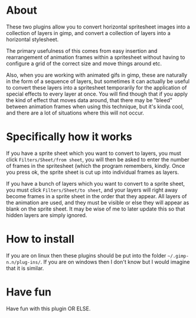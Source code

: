 # About
These two plugins allow you to convert horizontal spritesheet images into a
collection of layers in gimp, and convert a collection of layers into a
horizontal stylesheet.

The primary usefulness of this comes from easy insertion and rearrangement of
animation frames within a spritesheet without having to configure a grid of the
correct size and move things around etc.

Also, when you are working with animated gifs in gimp, these are naturally in
the form of a sequence of layers, but sometimes it can actually be useful to
convert these layers into a spritesheet temporarily for the application of
special effects to every layer at once. You will find though that if you apply
the kind of effect that moves data around, that there may be "bleed" between
animation frames when using this technique, but it's kinda cool, and there are
a lot of situations where this will not occur.

# Specifically how it works
If you have a sprite sheet which you want to convert to layers, you must
click `Filters/Sheet/from sheet`, you will then be asked to enter the number
of frames in the spritesheet (which the program remembers, kindly. Once you
press ok, the sprite sheet is cut up into individual frames as layers.

If you have a bunch of layers which you want to convert to a sprite sheet,
you must click `Filters/Sheet/to sheet`, and your layers will right away
become frames in a sprite sheet in the order that they appear. All layers
of the animation are used, and they must be visible or else they will
appear as blank on the sprite sheet. It may be wise of me to later update
this so that hidden layers are simply ignored.

# How to install
If you are on linux then these plugins should be put into the folder
`~/.gimp-n.n/plug-ins/`. If you are on windows then I don't know but I would
imagine that it is similar.

# Have fun
Have fun with this plugin OR ELSE.

